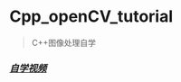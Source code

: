 # Cpp_openCV_tutorial 
> C++图像处理自学
### [_自学视频_](https://www.bilibili.com/video/BV1i54y1m7tw/?share_source=copy_web&vd_source=17bd8b1bb0b1b1bf9cfe6344678a3319)
